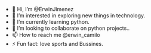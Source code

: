 - 👋 Hi, I’m @ErwinJimenez
- 👀 I’m interested in exploring new things in technology.
- 🌱 I’m currently learning python.
- 💞️ I’m looking to collaborate on python projects..
- 📫 How to reach me @erwin_camilo
- ⚡ Fun fact: love sports and Bussines.

<!---
ErwinJimenez/ErwinJimenez is a ✨ special ✨ repository because its `README.md` (this file) appears on your GitHub profile.
You can click the Preview link to take a look at your changes.
--->

